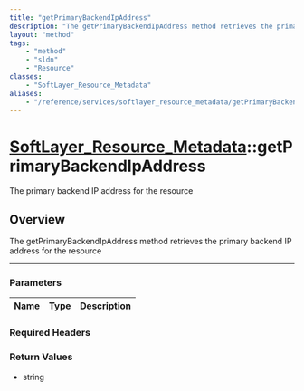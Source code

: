 ```yaml
---
title: "getPrimaryBackendIpAddress"
description: "The getPrimaryBackendIpAddress method retrieves the primary backend IP address for the resource"
layout: "method"
tags:
    - "method"
    - "sldn"
    - "Resource"
classes:
    - "SoftLayer_Resource_Metadata"
aliases:
    - "/reference/services/softlayer_resource_metadata/getPrimaryBackendIpAddress"
---
```

# [SoftLayer_Resource_Metadata](/reference/services/SoftLayer_Resource_Metadata)::getPrimaryBackendIpAddress

The primary backend IP address for the resource


## Overview 
The getPrimaryBackendIpAddress method retrieves the primary backend IP address for the resource

-----

### Parameters 
|Name | Type | Description |
| --- | --- | --- |


### Required Headers


### Return Values
* string




